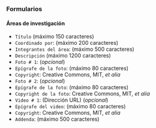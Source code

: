 ### Formularios

#### Áreas de investigación
* `Título` (máximo 150 caracteres)
* `Coordinado por`: (máximo 200 caracteres)
* `Integrantes del área`: (máximo 500 caracteres)
* `Descripción` (máximo 1200 caracteres)
* `Foto # 1`: (_opcional_)
* `Epígrafe de la foto`: (máximo 80 caracteres)
* `Copyright`: Creative Commons, MIT, _et alia_
* `Foto # 2`: (_opcional_)
* `Epígrafe de la foto`: (máximo 80 caracteres)
* `Copyright de la foto`: Creative Commons, MIT, _et alia_
* `Video # 1`: (Dirección URL) (_opcional_)
* `Epígrafe del video`: (máximo 80 caracteres)
* `Copyright`: Creative Commons, MIT, _et alia_
* `Addenda`: (máximo 500 caracteres)
